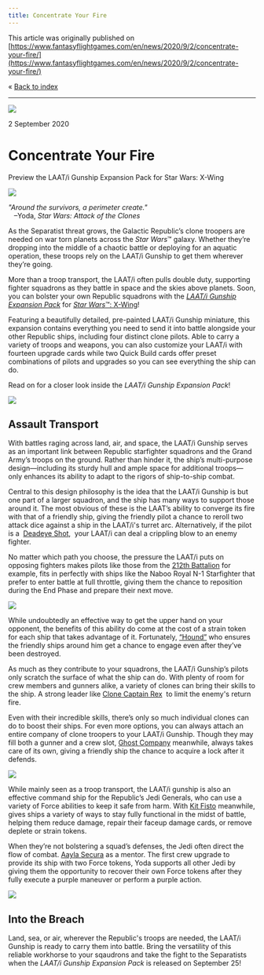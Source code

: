 ```yaml
---
title: Concentrate Your Fire
---
```


This article was originally published on [https://www.fantasyflightgames.com/en/news/2020/9/2/concentrate-your-fire/](https://www.fantasyflightgames.com/en/news/2020/9/2/concentrate-your-fire/)

&laquo; [Back to index](../index.md)

---

![](1fcf7710d51e4a770c088c54695475fa.jpg)

2 September 2020

Concentrate Your Fire
=====================

Preview the LAAT/i Gunship Expansion Pack for Star Wars: X-Wing

![](dd3e0e9e75c0541fd936aee4ff0ff91d.png)

_"Around the survivors, a perimeter create."_  
   –Yoda, _Star Wars: Attack of the Clones_

As the Separatist threat grows, the Galactic Republic’s clone troopers are needed on war torn planets across the _Star Wars_™ galaxy. Whether they’re dropping into the middle of a chaotic battle or deploying for an aquatic operation, these troops rely on the LAAT/i Gunship to get them wherever they’re going.

More than a troop transport, the LAAT/i often pulls double duty, supporting fighter squadrons as they battle in space and the skies above planets. Soon, you can bolster your own Republic squadrons with the _[LAAT/i Gunship Expansion Pack](https://www.fantasyflightgames.com/en/products/x-wing-second-edition/products/laati-gunship-expansion-pack/)_ for [_Star Wars_™: X-Wing](https://www.fantasyflightgames.com/en/products/x-wing-second-edition/)!

Featuring a beautifully detailed, pre-painted LAAT/i Gunship miniature, this expansion contains everything you need to send it into battle alongside your other Republic ships, including four distinct clone pilots. Able to carry a variety of troops and weapons, you can also customize your LAAT/i with fourteen upgrade cards while two Quick Build cards offer preset combinations of pilots and upgrades so you can see everything the ship can do.

Read on for a closer look inside the _LAAT/i Gunship Expansion Pack_!

![](ea1ac9f13b27ac74f24438a89cc2ef07.png)

Assault Transport
-----------------

With battles raging across land, air, and space, the LAAT/i Gunship serves as an important link between Republic starfighter squadrons and the Grand Army’s troops on the ground. Rather than hinder it, the ship’s multi-purpose design—including its sturdy hull and ample space for additional troops—only enhances its ability to adapt to the rigors of ship-to-ship combat.

Central to this design philosophy is the idea that the LAAT/i Gunship is but one part of a larger squadron, and the ship has many ways to support those around it. The most obvious of these is the LAAT’s ability to converge its fire with that of a friendly ship, giving the friendly pilot a chance to reroll two attack dice against a ship in the LAAT/i's turret arc. Alternatively, if the pilot is a  [Deadeye Shot,](4a9b979a0ae285e6a0689ecbb1441d92.png)  your LAAT/i can deal a crippling blow to an enemy fighter. 

No matter which path you choose, the pressure the LAAT/i puts on opposing fighters makes pilots like those from the [212th Battalion](4b5acd2bfbbe1fc55b65324e8470d486.png) for example, fits in perfectly with ships like the Naboo Royal N-1 Starfighter that prefer to enter battle at full throttle, giving them the chance to reposition during the End Phase and prepare their next move. 

![](8a8f29bbcf9341b5d70784a3d2664bb1.png)

While undoubtedly an effective way to get the upper hand on your opponent, the benefits of this ability do come at the cost of a strain token for each ship that takes advantage of it. Fortunately, [“Hound”](5d13b7f56a4adce59bbe6996af198cbd.png) who ensures the friendly ships around him get a chance to engage even after they’ve been destroyed.

As much as they contribute to your squadrons, the LAAT/i Gunship’s pilots only scratch the surface of what the ship can do. With plenty of room for crew members and gunners alike, a variety of clones can bring their skills to the ship. A strong leader like [Clone Captain Rex](ebcf96f273aa2b46bca6f018217cf8be.png)  to limit the enemy's return fire.

Even with their incredible skills, there’s only so much individual clones can do to boost their ships. For even more options, you can always attach an entire company of clone troopers to your LAAT/i Gunship. Though they may fill both a gunner and a crew slot, [Ghost Company](ff9cd52e25faf65152f2761b2a64f18c.png) meanwhile, always takes care of its own, giving a friendly ship the chance to acquire a lock after it defends.

![](947cbf1f635b4f992ab6d729199c13cb.png)

While mainly seen as a troop transport, the LAAT/i gunship is also an effective command ship for the Republic’s Jedi Generals, who can use a variety of Force abilities to keep it safe from harm. With [Kit Fisto](040009731ce6015592e50aa878712e41.png) meanwhile, gives ships a variety of ways to stay fully functional in the midst of battle, helping them reduce damage, repair their faceup damage cards, or remove deplete or strain tokens.  

When they’re not bolstering a squad’s defenses, the Jedi often direct the flow of combat. [Aayla Secura](58d2b8c4edff963f4449e126aa06421a.png) as a mentor. The first crew upgrade to provide its ship with two Force tokens, Yoda supports all other Jedi by giving them the opportunity to recover their own Force tokens after they fully execute a purple maneuver or perform a purple action.

![](ffc1cf4fd87f6784962453d11d95df20.png)

Into the Breach
---------------

Land, sea, or air, wherever the Republic's troops are needed, the LAAT/i Gunship is ready to carry them into battle. Bring the versatility of this reliable workhorse to your sqaudrons and take the fight to the Separatists when the _LAAT/i Gunship Expansion Pack_ is released on September 25!